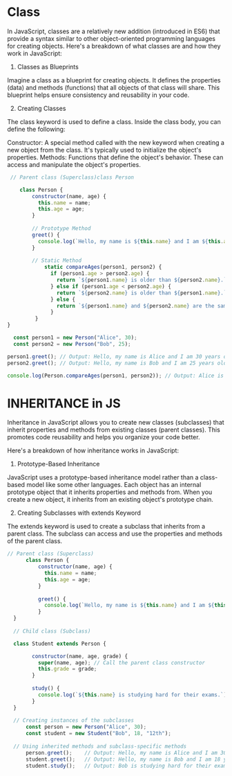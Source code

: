 # Class

In JavaScript, classes are a relatively new addition (introduced in ES6) that provide a syntax similar to other object-oriented programming languages for creating objects. Here's a breakdown of what classes are and how they work in JavaScript:

1. Classes as Blueprints

Imagine a class as a blueprint for creating objects. It defines the properties (data) and methods (functions) that all objects of that class will share.  This blueprint helps ensure consistency and reusability in your code.

2. Creating Classes

The class keyword is used to define a class. Inside the class body, you can define the following:

Constructor: A special method called with the new keyword when creating a new object from the class. It's typically used to initialize the object's properties.
Methods: Functions that define the object's behavior. These can access and manipulate the object's properties.
``` JavaScript
 // Parent class (Superclass)class Person

    class Person {
        constructor(name, age) {
          this.name = name;
          this.age = age;
        }
    
        // Prototype Method
        greet() {
          console.log(`Hello, my name is ${this.name} and I am ${this.age} years old.`);
        }
  
        // Static Method
            static compareAges(person1, person2) {
              if (person1.age > person2.age) {
                return `${person1.name} is older than ${person2.name}.`;
              } else if (person1.age < person2.age) {
                return `${person2.name} is older than ${person1.name}.`;
              } else {
                return `${person1.name} and ${person2.name} are the same age.`;
              }
         }
}

  const person1 = new Person("Alice", 30);
  const person2 = new Person("Bob", 25);

person1.greet(); // Output: Hello, my name is Alice and I am 30 years old.
person2.greet(); // Output: Hello, my name is Bob and I am 25 years old.

console.log(Person.compareAges(person1, person2)); // Output: Alice is older than Bob.
```

# INHERITANCE in JS
Inheritance in JavaScript allows you to create new classes (subclasses) that inherit properties and methods from existing classes (parent classes). This promotes code reusability and helps you organize your code better.

Here's a breakdown of how inheritance works in JavaScript:

1. Prototype-Based Inheritance

JavaScript uses a prototype-based inheritance model rather than a class-based model like some other languages. Each object has an internal prototype object that it inherits properties and methods from. When you create a new object, it inherits from an existing object's prototype chain.

2. Creating Subclasses with extends Keyword

The extends keyword is used to create a subclass that inherits from a parent class. The subclass can access and use the properties and methods of the parent class.
``` JavaScript
// Parent class (Superclass)
      class Person {
          constructor(name, age) {
            this.name = name;
            this.age = age;
          }
        
          greet() {
            console.log(`Hello, my name is ${this.name} and I am ${this.age} years old.`);
          }
  }
  
  // Child class (Subclass)

  class Student extends Person {

        constructor(name, age, grade) {
          super(name, age); // Call the parent class constructor
          this.grade = grade;
        }
      
        study() {
          console.log(`${this.name} is studying hard for their exams.`);
        }
  }
  
  // Creating instances of the subclasses
      const person = new Person("Alice", 30);
      const student = new Student("Bob", 18, "12th");
      
  // Using inherited methods and subclass-specific methods
      person.greet();    // Output: Hello, my name is Alice and I am 30 years old.
      student.greet();   // Output: Hello, my name is Bob and I am 18 years old.
      student.study();   // Output: Bob is studying hard for their exams.
  ```
